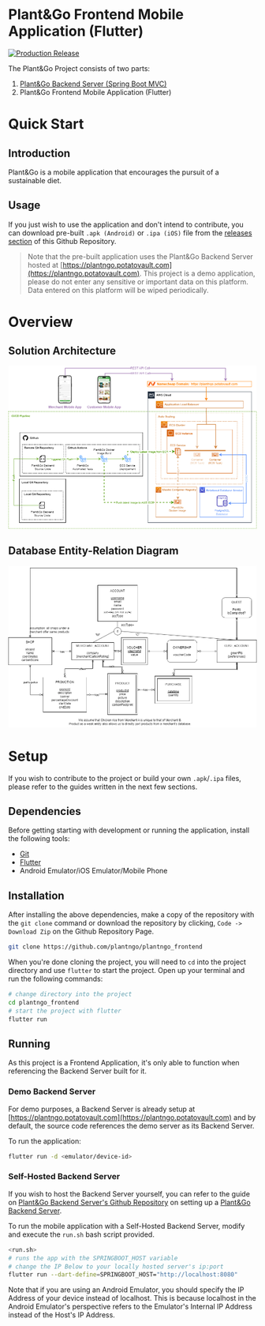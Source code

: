 # Plant&Go Frontend Mobile Application (Flutter)

[![Production Release](https://github.com/plantngo/plantngo_frontend/actions/workflows/production-deployment.yml/badge.svg?branch=main)](https://github.com/plantngo/plantngo_frontend/actions/workflows/production-deployment.yml)

The Plant&Go Project consists of two parts:
1. [Plant&Go Backend Server (Spring Boot MVC)](https://github.com/plantngo/plantngo_backend)
2. Plant&Go Frontend Mobile Application (Flutter)

# Quick Start

## Introduction
Plant&Go is a mobile application that encourages the pursuit of a sustainable diet.

## Usage
If you just wish to use the application and don't intend to contribute, you can download pre-built `.apk (Android)` or `.ipa (iOS)` file from the [releases section](https://github.com/plantngo/plantngo_frontend/releases) of this Github Repository.

> Note that the pre-built application uses the Plant&Go Backend Server hosted at [https://plantngo.potatovault.com](https://plantngo.potatovault.com). This project is a demo application, please do not enter any sensitive or important data on this platform. Data entered on this platform will be wiped periodically.

# Overview

## Solution Architecture

![](./.github/README/PlantNGo%20Solution%20Architecture.png)

## Database Entity-Relation Diagram

![](./.github/README/PlantNGo%20ER%20Diagram.png)


# Setup

If you wish to contribute to the project or build your own `.apk`/`.ipa` files, please refer to the guides written in the next few sections.

## Dependencies
Before getting starting with development or running the application, install the following tools:
- [Git](https://git-scm.com/downloads)
- [Flutter](https://docs.flutter.dev/get-started/install)
- Android Emulator/iOS Emulator/Mobile Phone

## Installation 

After installing the above dependencies, make a copy of the repository with the `git clone` command or download the repository by clicking, `Code -> Download Zip` on the Github Repository Page.
```bash
git clone https://github.com/plantngo/plantngo_frontend
```
When you're done cloning the project, you will need to `cd` into the project directory and use `flutter` to start the project. Open up your terminal and run the following commands:
```bash
# change directory into the project
cd plantngo_frontend
# start the project with flutter
flutter run
```

## Running
As this project is a Frontend Application, it's only able to function when referencing the Backend Server built for it.

### Demo Backend Server
For demo purposes, a Backend Server is already setup at [https://plantngo.potatovault.com](https://plantngo.potatovault.com) and by default, the source code references the demo server as its Backend Server.

To run the application:
```bash 
flutter run -d <emulator/device-id>
```

### Self-Hosted Backend Server
If you wish to host the Backend Server yourself, you can refer to the guide on [Plant&Go Backend Server's Github Repository](https://github.com/plantngo/plantngo_backend) on setting up a [Plant&Go Backend Server](https://github.com/plantngo/plantngo_backend).

To run the mobile application with a Self-Hosted Backend Server, modify and execute the `run.sh` bash script provided.
```bash
<run.sh>
# runs the app with the SPRINGBOOT_HOST variable
# change the IP Below to your locally hosted server's ip:port
flutter run --dart-define=SPRINGBOOT_HOST="http://localhost:8080"
```
Note that if you are using an Android Emulator, you should specify the IP Address of your device instead of localhost. This is because localhost in the Android Emulator's perspective refers to the Emulator's Internal IP Address instead of the Host's IP Address.



